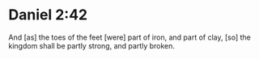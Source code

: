 # Daniel 2:42

And [as] the toes of the feet [were] part of iron, and part of clay, [so] the kingdom shall be partly strong, and partly broken.